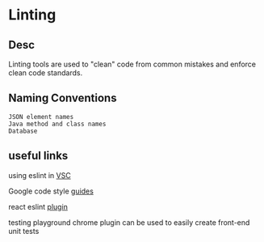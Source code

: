 # Linting

## Desc

Linting tools are used to "clean" code from common mistakes and enforce clean code standards. 

## Naming Conventions
    JSON element names
    Java method and class names
    Database 

## useful links

using eslint in [VSC](https://www.digitalocean.com/community/tutorials/linting-and-formatting-with-eslint-in-vs-code)


Google code style [guides](https://google.github.io/styleguide/)


react eslint [plugin](https://www.npmjs.com/package/eslint-plugin-react)



testing playground chrome plugin can be used to easily create front-end unit tests